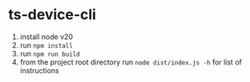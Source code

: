 # ts-device-cli

1. install node v20
2. run `npm install`
3. run `npm run build`
4. from the project root directory run `node dist/index.js -h` for list of instructions
